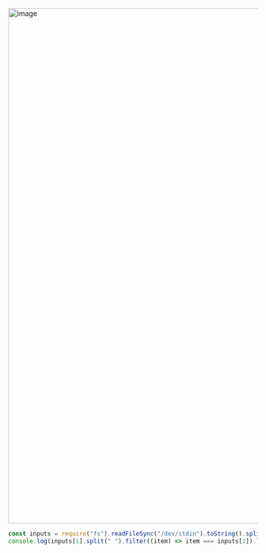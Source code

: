<img width="1039" alt="image" src="https://github.com/ssc9811/algorithm/assets/39263149/cae2957a-3874-4024-8405-aea547e4646d">

```javascript
const inputs = require("fs").readFileSync("/dev/stdin").toString().split("\n");
console.log(inputs[1].split(" ").filter((item) => item === inputs[2]).length);
```
